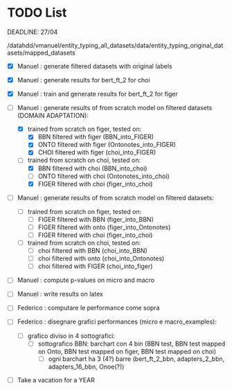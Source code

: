 # TODO List

DEADLINE: 27/04

/datahdd/vmanuel/entity_typing_all_datasets/data/entity_typing_original_datasets/mapped_datasets

- [X] Manuel : generate filtered datasets with original labels
- [X] Manuel : generate results for bert_ft_2 for choi
- [X] Manuel : train and generate results for bert_ft_2 for figer
- [ ] Manuel : generate results of from scratch model on filtered datasets (DOMAIN ADAPTATION):
  - [X] trained from scratch on figer, tested on:
    - [X]  BBN filtered with figer (BBN_into_FIGER)
    - [X]  ONTO filtered with figer (Ontonotes_into_FIGER)
    - [X]  CHOI filtered with figer (choi_into_FIGER)
  - [ ] trained from scratch on choi, tested on:
    - [X]  BBN filtered with choi (BBN_into_choi)
    - [ ]  ONTO filtered with choi (Ontonotes_into_choi)
    - [X]  FIGER filtered with choi (figer_into_choi)
- [ ] Manuel : generate results of from scratch model on filtered datasets:
  - [ ] trained from scratch on figer, tested on:
    - [ ] FIGER filtered with BBN (figer_into_BBN)
    - [ ] FIGER filtered with onto (figer_into_Ontonotes)
    - [ ] FIGER filtered with choi (figer_into_choi)
  - [ ] trained from scratch on choi, tested on:
    - [ ] choi filtered with BBN (choi_into_BBN)
    - [ ] choi filtered with onto (choi_into_Ontonotes)
    - [ ] choi filtered with FIGER (choi_into_figer)
- [ ] Manuel : compute p-values on micro and macro
- [ ] Manuel : write results on latex

- [ ] Federico : computare le performance come sopra
- [ ] Federico : disegnare grafici performances (micro e macro_examples):
  - [ ] grafico diviso in 4 sottografici:
    - [ ] sottografico BBN: barchart con 4 bin (BBN test, BBN test mapped on Onto, BBN test mapped on figer, BBN test mapped on choi)
      - [ ] ogni barchart ha 3 (4?) barre (bert_ft_2_bbn, adapters_2_bbn, adapters_16_bbn, Onoe(?))   

- [ ] Take a vacation for a YEAR
